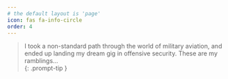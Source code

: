 ```yaml
---
# the default layout is 'page'
icon: fas fa-info-circle
order: 4
---
```


> I took a non-standard path through the world of military aviation, and ended up landing my dream gig in offensive security. These are my ramblings…  
{: .prompt-tip }
